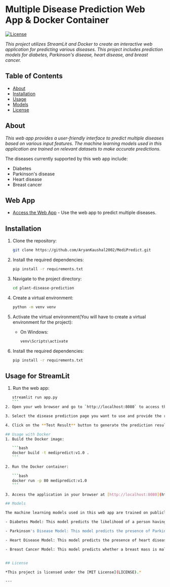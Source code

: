 # Multiple Disease Prediction Web App & Docker Container

[![License](https://img.shields.io/badge/license-MIT-blue.svg)](LICENSE)

*This project utilizes StreamLit and Docker to create an interactive web application for predicting various diseases. This project includes prediction models for diabetes, Parkinson's disease, heart disease, and breast cancer.*

## Table of Contents

- [About](#about)
- [Installation](#installation)
- [Usage](#usage)
- [Models](#models)
- [License](#license)

## About

*This web app provides a user-friendly interface to predict multiple diseases based on various input features. The machine learning models used in this application are trained on relevant datasets to make accurate predictions.*

The diseases currently supported by this web app include:
- Diabetes
- Parkinson's disease
- Heart disease
- Breast cancer

## Web App

- [Access the Web App](https://medipredict-v1.streamlit.app/) - Use the web app to predict multiple diseases.

## Installation

1. Clone the repository:
    ```bash
    git clone https://github.com/AryanKaushal2002/MediPredict.git
    ```

2. Install the required dependencies:
    ```bash
    pip install -r requirements.txt
    ```
3. Navigate to the project directory:

    ```bash
    cd plant-disease-prediction
    ```

4. Create a virtual environment:

    ```bash
    python -m venv venv
    ```
5. Activate the virtual environment(You will have to create a virtual environment for the project):

    - On Windows:

        ```bash
        venv\Scripts\activate
        ```

6. Install the required dependencies:

    ```bash
    pip install -r requirements.txt
    ```

## Usage for StreamLit

1. Run the web app:
 ```bash
    streamlit run app.py
    ```
2. Open your web browser and go to `http://localhost:8080` to access the web app.

3. Select the disease prediction page you want to use and provide the required input features.

4. Click on the **Test Result** button to generate the prediction result.

## Usage with Docker
1. Build the Docker image:

    ```bash
    docker build -t medipredict:v1.0 .
    ```

2. Run the Docker container:

    ```bash
    docker run -p 80 medipredict:v1.0
    ```

3. Access the application in your browser at [http://localhost:8080](http://localhost:8080).

## Models

The machine learning models used in this web app are trained on publicly available datasets specific to each disease. Here is a brief description of each model:

- Diabetes Model: This model predicts the likelihood of a person having diabetes based on input features such as glucose level, blood pressure, BMI, etc.

- Parkinson's Disease Model: This model predicts the presence of Parkinson's disease in a person based on features extracted from voice recordings.

- Heart Disease Model: This model predicts the presence of heart disease based on various clinical and demographic features of a person.

- Breast Cancer Model: This model predicts whether a breast mass is malignant or benign using features derived from breast cytology.


## License

*This project is licensed under the [MIT License](LICENSE).*

---

